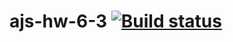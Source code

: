 # ajs-hw-6-3 [![Build status](https://ci.appveyor.com/api/projects/status/9e3j77nmasjali26?svg=true)](https://ci.appveyor.com/project/vasllly/ajs-hw-6-3)
